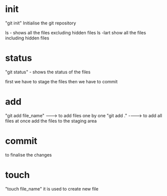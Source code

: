 # init 

"git init" Initialise the git repository 


ls - shows all the files excluding hidden files
ls -lart show all the files including hidden files


# status

"git status" - shows the status of the files



first we have to stage the files then we have to commit 


# add
"git add file_name" ---> to add files one by one 
"git add ." ----> to add all files at once
add the files to the staging area


# commit

to finalise the changes

# touch 

"touch file_name" it is used to create new file